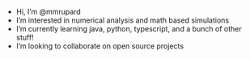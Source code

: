 - Hi, I’m @mmrupard
- I’m interested in numerical analysis and math based simulations
- I’m currently learning java, python, typescript, and a bunch of other stuff!
- I’m looking to collaborate on open source projects
